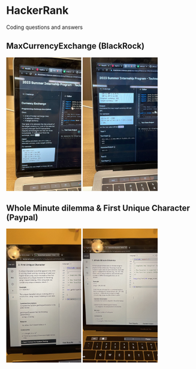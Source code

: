 # HackerRank
Coding questions and answers

MaxCurrencyExchange (BlackRock)
-------------------------------
<img src="blob/mce1.jpeg?raw=true" width="200"> <img src="blob/mce2.jpeg?raw=true" width="200">

Whole Minute dilemma & First Unique Character (Paypal)
------------------------------------------------------
<img src="blob/pp1.jpeg?raw=true" width="200"> <img src="blob/pp2.jpeg?raw=true" width="200">

